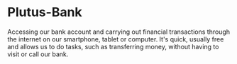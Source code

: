 # Plutus-Bank
Accessing our bank account and carrying out financial transactions through the internet on our smartphone, tablet or computer. 
It's quick, usually free and allows us to do tasks, such as transferring money, without having to visit or call our bank.


